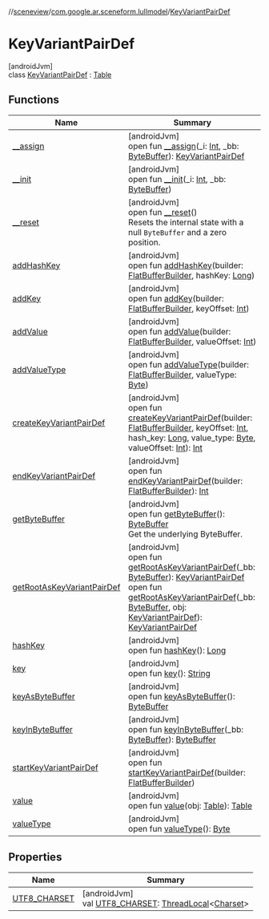 //[sceneview](../../../index.md)/[com.google.ar.sceneform.lullmodel](../index.md)/[KeyVariantPairDef](index.md)

# KeyVariantPairDef

[androidJvm]\
class [KeyVariantPairDef](index.md) : [Table](../../com.google.flatbuffers/-table/index.md)

## Functions

| Name | Summary |
|---|---|
| [__assign](__assign.md) | [androidJvm]<br>open fun [__assign](__assign.md)(_i: [Int](https://kotlinlang.org/api/latest/jvm/stdlib/kotlin/-int/index.html), _bb: [ByteBuffer](https://developer.android.com/reference/kotlin/java/nio/ByteBuffer.html)): [KeyVariantPairDef](index.md) |
| [__init](__init.md) | [androidJvm]<br>open fun [__init](__init.md)(_i: [Int](https://kotlinlang.org/api/latest/jvm/stdlib/kotlin/-int/index.html), _bb: [ByteBuffer](https://developer.android.com/reference/kotlin/java/nio/ByteBuffer.html)) |
| [__reset](../../com.google.flatbuffers/-table/__reset.md) | [androidJvm]<br>open fun [__reset](../../com.google.flatbuffers/-table/__reset.md)()<br>Resets the internal state with a null `ByteBuffer` and a zero position. |
| [addHashKey](add-hash-key.md) | [androidJvm]<br>open fun [addHashKey](add-hash-key.md)(builder: [FlatBufferBuilder](../../com.google.flatbuffers/-flat-buffer-builder/index.md), hashKey: [Long](https://kotlinlang.org/api/latest/jvm/stdlib/kotlin/-long/index.html)) |
| [addKey](add-key.md) | [androidJvm]<br>open fun [addKey](add-key.md)(builder: [FlatBufferBuilder](../../com.google.flatbuffers/-flat-buffer-builder/index.md), keyOffset: [Int](https://kotlinlang.org/api/latest/jvm/stdlib/kotlin/-int/index.html)) |
| [addValue](add-value.md) | [androidJvm]<br>open fun [addValue](add-value.md)(builder: [FlatBufferBuilder](../../com.google.flatbuffers/-flat-buffer-builder/index.md), valueOffset: [Int](https://kotlinlang.org/api/latest/jvm/stdlib/kotlin/-int/index.html)) |
| [addValueType](add-value-type.md) | [androidJvm]<br>open fun [addValueType](add-value-type.md)(builder: [FlatBufferBuilder](../../com.google.flatbuffers/-flat-buffer-builder/index.md), valueType: [Byte](https://kotlinlang.org/api/latest/jvm/stdlib/kotlin/-byte/index.html)) |
| [createKeyVariantPairDef](create-key-variant-pair-def.md) | [androidJvm]<br>open fun [createKeyVariantPairDef](create-key-variant-pair-def.md)(builder: [FlatBufferBuilder](../../com.google.flatbuffers/-flat-buffer-builder/index.md), keyOffset: [Int](https://kotlinlang.org/api/latest/jvm/stdlib/kotlin/-int/index.html), hash_key: [Long](https://kotlinlang.org/api/latest/jvm/stdlib/kotlin/-long/index.html), value_type: [Byte](https://kotlinlang.org/api/latest/jvm/stdlib/kotlin/-byte/index.html), valueOffset: [Int](https://kotlinlang.org/api/latest/jvm/stdlib/kotlin/-int/index.html)): [Int](https://kotlinlang.org/api/latest/jvm/stdlib/kotlin/-int/index.html) |
| [endKeyVariantPairDef](end-key-variant-pair-def.md) | [androidJvm]<br>open fun [endKeyVariantPairDef](end-key-variant-pair-def.md)(builder: [FlatBufferBuilder](../../com.google.flatbuffers/-flat-buffer-builder/index.md)): [Int](https://kotlinlang.org/api/latest/jvm/stdlib/kotlin/-int/index.html) |
| [getByteBuffer](../../com.google.flatbuffers/-table/get-byte-buffer.md) | [androidJvm]<br>open fun [getByteBuffer](../../com.google.flatbuffers/-table/get-byte-buffer.md)(): [ByteBuffer](https://developer.android.com/reference/kotlin/java/nio/ByteBuffer.html)<br>Get the underlying ByteBuffer. |
| [getRootAsKeyVariantPairDef](get-root-as-key-variant-pair-def.md) | [androidJvm]<br>open fun [getRootAsKeyVariantPairDef](get-root-as-key-variant-pair-def.md)(_bb: [ByteBuffer](https://developer.android.com/reference/kotlin/java/nio/ByteBuffer.html)): [KeyVariantPairDef](index.md)<br>open fun [getRootAsKeyVariantPairDef](get-root-as-key-variant-pair-def.md)(_bb: [ByteBuffer](https://developer.android.com/reference/kotlin/java/nio/ByteBuffer.html), obj: [KeyVariantPairDef](index.md)): [KeyVariantPairDef](index.md) |
| [hashKey](hash-key.md) | [androidJvm]<br>open fun [hashKey](hash-key.md)(): [Long](https://kotlinlang.org/api/latest/jvm/stdlib/kotlin/-long/index.html) |
| [key](key.md) | [androidJvm]<br>open fun [key](key.md)(): [String](https://developer.android.com/reference/kotlin/java/lang/String.html) |
| [keyAsByteBuffer](key-as-byte-buffer.md) | [androidJvm]<br>open fun [keyAsByteBuffer](key-as-byte-buffer.md)(): [ByteBuffer](https://developer.android.com/reference/kotlin/java/nio/ByteBuffer.html) |
| [keyInByteBuffer](key-in-byte-buffer.md) | [androidJvm]<br>open fun [keyInByteBuffer](key-in-byte-buffer.md)(_bb: [ByteBuffer](https://developer.android.com/reference/kotlin/java/nio/ByteBuffer.html)): [ByteBuffer](https://developer.android.com/reference/kotlin/java/nio/ByteBuffer.html) |
| [startKeyVariantPairDef](start-key-variant-pair-def.md) | [androidJvm]<br>open fun [startKeyVariantPairDef](start-key-variant-pair-def.md)(builder: [FlatBufferBuilder](../../com.google.flatbuffers/-flat-buffer-builder/index.md)) |
| [value](value.md) | [androidJvm]<br>open fun [value](value.md)(obj: [Table](../../com.google.flatbuffers/-table/index.md)): [Table](../../com.google.flatbuffers/-table/index.md) |
| [valueType](value-type.md) | [androidJvm]<br>open fun [valueType](value-type.md)(): [Byte](https://kotlinlang.org/api/latest/jvm/stdlib/kotlin/-byte/index.html) |

## Properties

| Name | Summary |
|---|---|
| [UTF8_CHARSET](../../com.google.flatbuffers/-table/-u-t-f8_-c-h-a-r-s-e-t.md) | [androidJvm]<br>val [UTF8_CHARSET](../../com.google.flatbuffers/-table/-u-t-f8_-c-h-a-r-s-e-t.md): [ThreadLocal](https://developer.android.com/reference/kotlin/java/lang/ThreadLocal.html)&lt;[Charset](https://developer.android.com/reference/kotlin/java/nio/charset/Charset.html)&gt; |
